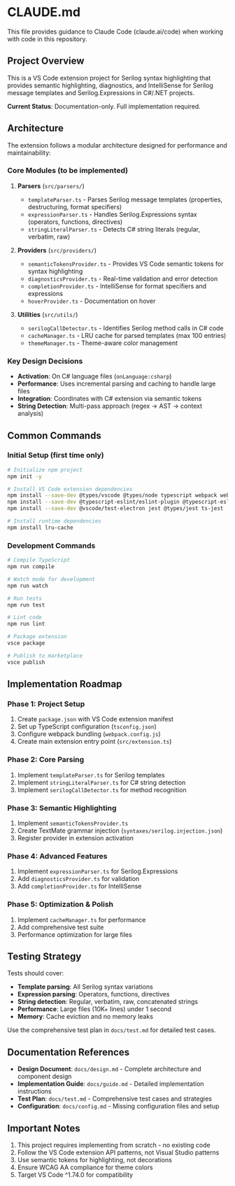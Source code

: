 # CLAUDE.md

This file provides guidance to Claude Code (claude.ai/code) when working with code in this repository.

## Project Overview

This is a VS Code extension project for Serilog syntax highlighting that provides semantic highlighting, diagnostics, and IntelliSense for Serilog message templates and Serilog.Expressions in C#/.NET projects.

**Current Status**: Documentation-only. Full implementation required.

## Architecture

The extension follows a modular architecture designed for performance and maintainability:

### Core Modules (to be implemented)

1. **Parsers** (`src/parsers/`)
   - `templateParser.ts` - Parses Serilog message templates (properties, destructuring, format specifiers)
   - `expressionParser.ts` - Handles Serilog.Expressions syntax (operators, functions, directives)
   - `stringLiteralParser.ts` - Detects C# string literals (regular, verbatim, raw)

2. **Providers** (`src/providers/`)
   - `semanticTokensProvider.ts` - Provides VS Code semantic tokens for syntax highlighting
   - `diagnosticsProvider.ts` - Real-time validation and error detection
   - `completionProvider.ts` - IntelliSense for format specifiers and expressions
   - `hoverProvider.ts` - Documentation on hover

3. **Utilities** (`src/utils/`)
   - `serilogCallDetector.ts` - Identifies Serilog method calls in C# code
   - `cacheManager.ts` - LRU cache for parsed templates (max 100 entries)
   - `themeManager.ts` - Theme-aware color management

### Key Design Decisions

- **Activation**: On C# language files (`onLanguage:csharp`)
- **Performance**: Uses incremental parsing and caching to handle large files
- **Integration**: Coordinates with C# extension via semantic tokens
- **String Detection**: Multi-pass approach (regex → AST → context analysis)

## Common Commands

### Initial Setup (first time only)
```bash
# Initialize npm project
npm init -y

# Install VS Code extension dependencies
npm install --save-dev @types/vscode @types/node typescript webpack webpack-cli ts-loader
npm install --save-dev @typescript-eslint/eslint-plugin @typescript-eslint/parser eslint
npm install --save-dev @vscode/test-electron jest @types/jest ts-jest

# Install runtime dependencies
npm install lru-cache
```

### Development Commands
```bash
# Compile TypeScript
npm run compile

# Watch mode for development
npm run watch

# Run tests
npm run test

# Lint code
npm run lint

# Package extension
vsce package

# Publish to marketplace
vsce publish
```

## Implementation Roadmap

### Phase 1: Project Setup
1. Create `package.json` with VS Code extension manifest
2. Set up TypeScript configuration (`tsconfig.json`)
3. Configure webpack bundling (`webpack.config.js`)
4. Create main extension entry point (`src/extension.ts`)

### Phase 2: Core Parsing
1. Implement `templateParser.ts` for Serilog templates
2. Implement `stringLiteralParser.ts` for C# string detection
3. Implement `serilogCallDetector.ts` for method recognition

### Phase 3: Semantic Highlighting
1. Implement `semanticTokensProvider.ts`
2. Create TextMate grammar injection (`syntaxes/serilog.injection.json`)
3. Register provider in extension activation

### Phase 4: Advanced Features
1. Implement `expressionParser.ts` for Serilog.Expressions
2. Add `diagnosticsProvider.ts` for validation
3. Add `completionProvider.ts` for IntelliSense

### Phase 5: Optimization & Polish
1. Implement `cacheManager.ts` for performance
2. Add comprehensive test suite
3. Performance optimization for large files

## Testing Strategy

Tests should cover:
- **Template parsing**: All Serilog syntax variations
- **Expression parsing**: Operators, functions, directives
- **String detection**: Regular, verbatim, raw, concatenated strings
- **Performance**: Large files (10K+ lines) under 1 second
- **Memory**: Cache eviction and no memory leaks

Use the comprehensive test plan in `docs/test.md` for detailed test cases.

## Documentation References

- **Design Document**: `docs/design.md` - Complete architecture and component design
- **Implementation Guide**: `docs/guide.md` - Detailed implementation instructions
- **Test Plan**: `docs/test.md` - Comprehensive test cases and strategies
- **Configuration**: `docs/config.md` - Missing configuration files and setup

## Important Notes

1. This project requires implementing from scratch - no existing code
2. Follow the VS Code extension API patterns, not Visual Studio patterns
3. Use semantic tokens for highlighting, not decorations
4. Ensure WCAG AA compliance for theme colors
5. Target VS Code ^1.74.0 for compatibility